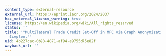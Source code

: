 ```yaml
---
content_type: external-resource
external_url: https://eprint.iacr.org/2024/2037
has_external_license_warning: true
license: https://en.wikipedia.org/wiki/All_rights_reserved
status: ''
title: '"Multilateral Trade Credit Set-Off in MPC via Graph Anonymization and Network
  Simplex."'
uid: 4b227cac-0b28-4871-af94-e9755d75e82f
wayback_url: ''
---
```

